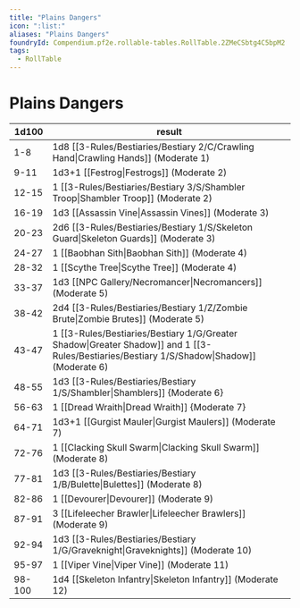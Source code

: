 ```yaml
---
title: "Plains Dangers"
icon: ":list:"
aliases: "Plains Dangers"
foundryId: Compendium.pf2e.rollable-tables.RollTable.2ZMeCSbtg4C5bpM2
tags:
  - RollTable
---
```


# Plains Dangers
| 1d100 | result |
|------|--------|
| 1-8 | 1d8 [[3-Rules/Bestiaries/Bestiary 2/C/Crawling Hand\|Crawling Hands]] (Moderate 1) |
| 9-11 | 1d3+1 [[Festrog\|Festrogs]] (Moderate 2) |
| 12-15 | 1 [[3-Rules/Bestiaries/Bestiary 3/S/Shambler Troop\|Shambler Troop]] (Moderate 2) |
| 16-19 | 1d3 [[Assassin Vine\|Assassin Vines]] (Moderate 3) |
| 20-23 | 2d6 [[3-Rules/Bestiaries/Bestiary 1/S/Skeleton Guard\|Skeleton Guards]] (Moderate 3) |
| 24-27 | 1 [[Baobhan Sith\|Baobhan Sith]] (Moderate 4) |
| 28-32 | 1 [[Scythe Tree\|Scythe Tree]] (Moderate 4) |
| 33-37 | 1d3 [[NPC Gallery/Necromancer\|Necromancers]] (Moderate 5) |
| 38-42 | 2d4 [[3-Rules/Bestiaries/Bestiary 1/Z/Zombie Brute\|Zombie Brutes]] (Moderate 5) |
| 43-47 | 1 [[3-Rules/Bestiaries/Bestiary 1/G/Greater Shadow\|Greater Shadow]] and 1 [[3-Rules/Bestiaries/Bestiary 1/S/Shadow\|Shadow]] (Moderate 6) |
| 48-55 | 1d3 [[3-Rules/Bestiaries/Bestiary 1/S/Shambler\|Shamblers]] {Moderate 6} |
| 56-63 | 1 [[Dread Wraith\|Dread Wraith]] {Moderate 7} |
| 64-71 | 1d3+1 [[Gurgist Mauler\|Gurgist Maulers]] (Moderate 7) |
| 72-76 | 1 [[Clacking Skull Swarm\|Clacking Skull Swarm]] (Moderate 8) |
| 77-81 | 1d3 [[3-Rules/Bestiaries/Bestiary 1/B/Bulette\|Bulettes]] (Moderate 8) |
| 82-86 | 1 [[Devourer\|Devourer]] (Moderate 9) |
| 87-91 | 3 [[Lifeleecher Brawler\|Lifeleecher Brawlers]] (Moderate 9) |
| 92-94 | 1d3 [[3-Rules/Bestiaries/Bestiary 1/G/Graveknight\|Graveknights]] (Moderate 10) |
| 95-97 | 1 [[Viper Vine\|Viper Vine]] (Moderate 11) |
| 98-100 | 1d4 [[Skeleton Infantry\|Skeleton Infantry]] (Moderate 12) |
